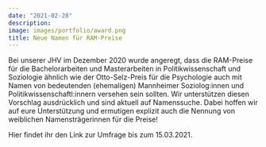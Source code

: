 ```yaml
---
date: "2021-02-28"
description: 
image: images/portfolio/award.png
title: Neue Namen für RAM-Preise
---
```


Bei unserer JHV im Dezember 2020 wurde angeregt, dass die RAM-Preise für die Bachelorarbeiten und Masterarbeiten in Politikwissenschaft und Soziologie ähnlich wie der Otto-Selz-Preis für die Psychologie auch mit Namen von bedeutenden (ehemaligen) Mannheimer Soziolog:innen und Politikwissenschaftl:innern versehen sein sollten. Wir unterstützen diesen Vorschlag ausdrücklich und sind aktuell auf Namenssuche. Dabei hoffen wir auf eure Unterstützung und ermutigen explizit auch die Nennung von weiblichen Namensträgerinnen für die Preise!

Hier findet ihr den Link zur Umfrage bis zum 15.03.2021.
